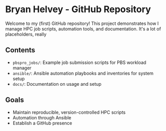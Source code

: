 # Bryan Helvey - GitHub Repository

Welcome to my (first) GitHub repository! This project demonstrates how I manage HPC job scripts, automation tools, and documentation. It's a lot of placeholders, really

## Contents
- `pbspro_jobs/`: Example job submission scripts for PBS workload manager
- `ansible/`: Ansible automation playbooks and inventories for system setup
- `docs/`: Documentation on usage and setup

## Goals
- Maintain reproducible, version-controlled HPC scripts
- Automation through Ansible
- Establish a GitHub presence
